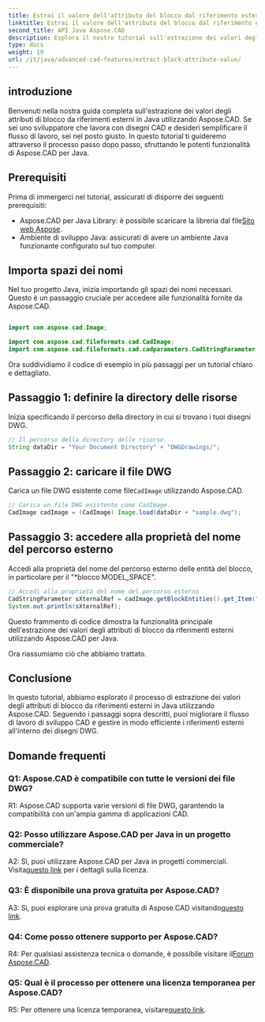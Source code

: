 ```yaml
---
title: Estrai il valore dell'attributo del blocco dal riferimento esterno utilizzando Aspose.CAD in Java
linktitle: Estrai il valore dell'attributo del blocco dal riferimento esterno
second_title: API Java Aspose.CAD
description: Esplora il nostro tutorial sull'estrazione dei valori degli attributi di blocco dai riferimenti esterni DWG in Java utilizzando Aspose.CAD. Migliora il flusso di lavoro di sviluppo CAD senza sforzo.
type: docs
weight: 19
url: /it/java/advanced-cad-features/extract-block-attribute-value/
---
```

## introduzione

Benvenuti nella nostra guida completa sull'estrazione dei valori degli attributi di blocco da riferimenti esterni in Java utilizzando Aspose.CAD. Se sei uno sviluppatore che lavora con disegni CAD e desideri semplificare il flusso di lavoro, sei nel posto giusto. In questo tutorial ti guideremo attraverso il processo passo dopo passo, sfruttando le potenti funzionalità di Aspose.CAD per Java.

## Prerequisiti

Prima di immergerci nel tutorial, assicurati di disporre dei seguenti prerequisiti:

-  Aspose.CAD per Java Library: è possibile scaricare la libreria dal file[Sito web Aspose](https://releases.aspose.com/cad/java/).
- Ambiente di sviluppo Java: assicurati di avere un ambiente Java funzionante configurato sul tuo computer.

## Importa spazi dei nomi

Nel tuo progetto Java, inizia importando gli spazi dei nomi necessari. Questo è un passaggio cruciale per accedere alle funzionalità fornite da Aspose.CAD.

```java

import com.aspose.cad.Image;

import com.aspose.cad.fileformats.cad.CadImage;
import com.aspose.cad.fileformats.cad.cadparameters.CadStringParameter;
```

Ora suddividiamo il codice di esempio in più passaggi per un tutorial chiaro e dettagliato.

## Passaggio 1: definire la directory delle risorse

Inizia specificando il percorso della directory in cui si trovano i tuoi disegni DWG.

```java
// Il percorso della directory delle risorse.
String dataDir = "Your Document Directory" + "DWGDrawings/";
```

## Passaggio 2: caricare il file DWG

Carica un file DWG esistente come file`CadImage` utilizzando Aspose.CAD.

```java
// Carica un file DWG esistente come CadImage.
CadImage cadImage = (CadImage) Image.load(dataDir + "sample.dwg");
```

## Passaggio 3: accedere alla proprietà del nome del percorso esterno

Accedi alla proprietà del nome del percorso esterno delle entità del blocco, in particolare per il "*blocco MODEL_SPACE".

```java
// Accedi alla proprietà del nome del percorso esterno
CadStringParameter sXternalRef = cadImage.getBlockEntities().get_Item("*MODEL_SPACE").getXRefPathName();
System.out.println(sXternalRef);
```

Questo frammento di codice dimostra la funzionalità principale dell'estrazione dei valori degli attributi di blocco da riferimenti esterni utilizzando Aspose.CAD per Java.

Ora riassumiamo ciò che abbiamo trattato.

## Conclusione

In questo tutorial, abbiamo esplorato il processo di estrazione dei valori degli attributi di blocco da riferimenti esterni in Java utilizzando Aspose.CAD. Seguendo i passaggi sopra descritti, puoi migliorare il flusso di lavoro di sviluppo CAD e gestire in modo efficiente i riferimenti esterni all'interno dei disegni DWG.

## Domande frequenti

### Q1: Aspose.CAD è compatibile con tutte le versioni dei file DWG?

R1: Aspose.CAD supporta varie versioni di file DWG, garantendo la compatibilità con un'ampia gamma di applicazioni CAD.

### Q2: Posso utilizzare Aspose.CAD per Java in un progetto commerciale?

 A2: Sì, puoi utilizzare Aspose.CAD per Java in progetti commerciali. Visita[questo link](https://purchase.aspose.com/buy) per i dettagli sulla licenza.

### Q3: È disponibile una prova gratuita per Aspose.CAD?

 A3: Sì, puoi esplorare una prova gratuita di Aspose.CAD visitando[questo link](https://releases.aspose.com/).

### Q4: Come posso ottenere supporto per Aspose.CAD?

 R4: Per qualsiasi assistenza tecnica o domande, è possibile visitare il[Forum Aspose.CAD](https://forum.aspose.com/c/cad/19).

### Q5: Qual è il processo per ottenere una licenza temporanea per Aspose.CAD?

 R5: Per ottenere una licenza temporanea, visitare[questo link](https://purchase.aspose.com/temporary-license/).